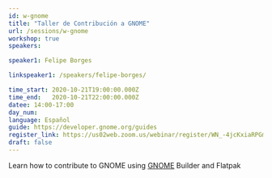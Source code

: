 ```yaml
---
id: w-gnome
title: "Taller de Contribución a GNOME"
url: /sessions/w-gnome
workshop: true
speakers:

speaker1: Felipe Borges

linkspeaker1: /speakers/felipe-borges/

time_start: 2020-10-21T19:00:00.000Z
time_end:   2020-10-21T22:00:00.000Z
datee: 14:00-17:00
day_num: 
language: Español
guide: https://developer.gnome.org/guides
register_link: https://us02web.zoom.us/webinar/register/WN_-4jcKxiaRPGmRSmgZqA6Mg
draft: false
---
```



Learn how to contribute to GNOME using [GNOME](https://www.gnome.org/GNOME) Builder and Flatpak
 